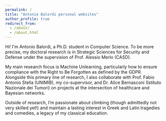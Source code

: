 ```yaml
---
permalink: /
title: "Antonio Balordi personal websites"
author_profile: true
redirect_from: 
  - /about/
  - /about.html
---
```


Hi!
I'm Antonio Balordi, a Ph.D. student in Computer Science. To be more precise, my doctoral research is in Strategic Sciences for Security and Defense under the supervision of Prof. Alessio Merlo (CASD).

My main research focus is Machine Unlearning, particularly how to ensure compliance with the Right to Be Forgotten as defined by the GDPR. Alongside this primary line of research, I also collaborate with Prof. Fabio Antonio Stella (UNIMIB), my co-supervisor, and Dr. Alice Bernasconi (Istituto Nazionale dei Tumori) on projects at the intersection of healthcare and Bayesian networks.

Outside of research, I’m passionate about climbing (though admittedly not very skilled yet!) and maintain a lasting interest in Greek and Latin tragedies and comedies, a legacy of my classical education.